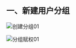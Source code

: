 ## 一、新建用户分组

  ![创建分组01](https://github.com/Lancger/opslinux/blob/master/images/zabbix-group01.png)

  ![分组赋权01](https://github.com/Lancger/opslinux/blob/master/images/zabbix-group02.png)
